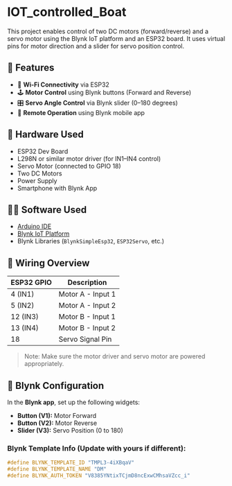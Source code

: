 # IOT_controlled_Boat



This project enables control of two DC motors (forward/reverse) and a servo motor using the Blynk IoT platform and an ESP32 board. It uses virtual pins for motor direction and a slider for servo position control.

## 📱 Features

- 🔌 **Wi-Fi Connectivity** via ESP32
- 🕹️ **Motor Control** using Blynk buttons (Forward and Reverse)
- 🎛️ **Servo Angle Control** via Blynk slider (0–180 degrees)
- 📲 **Remote Operation** using Blynk mobile app

## 🧰 Hardware Used

- ESP32 Dev Board  
- L298N or similar motor driver (for IN1–IN4 control)
- Servo Motor (connected to GPIO 18)
- Two DC Motors  
- Power Supply  
- Smartphone with Blynk App

## 🧑‍💻 Software Used

- [Arduino IDE](https://www.arduino.cc/en/software)
- [Blynk IoT Platform](https://blynk.io/)
- Blynk Libraries (`BlynkSimpleEsp32`, `ESP32Servo`, etc.)

## 🔧 Wiring Overview

| ESP32 GPIO | Description        |
|------------|--------------------|
| 4 (IN1)    | Motor A - Input 1  |
| 5 (IN2)    | Motor A - Input 2  |
| 12 (IN3)   | Motor B - Input 1  |
| 13 (IN4)   | Motor B - Input 2  |
| 18         | Servo Signal Pin   |

> Note: Make sure the motor driver and servo motor are powered appropriately.

## 📲 Blynk Configuration

In the **Blynk app**, set up the following widgets:

- **Button (V1):** Motor Forward
- **Button (V2):** Motor Reverse
- **Slider (V3):** Servo Position (0 to 180)

### Blynk Template Info (Update with yours if different):

```cpp
#define BLYNK_TEMPLATE_ID "TMPL3-4iXBqaV"
#define BLYNK_TEMPLATE_NAME "DM"
#define BLYNK_AUTH_TOKEN "V8385YNtixTCjmD8ncExwCMhsaVZcc_i"
